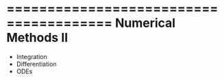 =======================================
Numerical Methods II
=======================================

- Integration
- Differentiation
- ODEs